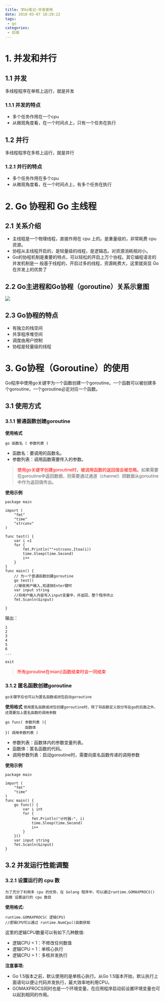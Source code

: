 ```yaml
---
title: 学Go笔记-并发使用
date: 2018-05-07 18:20:22
tags:
 - go
categories:
 - 后端
---
```


# 1. 并发和并行
## 1.1 并发
多线程程序在单核上运行，就是并发
### 1.1.1 并发的特点
- 多个任务作用在一个cpu
- 从微观角度看，在一个时间点上，只有一个任务在执行

## 1.2 并行
多线程程序在多核上运行，就是并行
### 1.2.1 并行的特点
- 多个任务作用在多个cpu
- 从微观角度看，在一个时间点上，有多个任务在执行




# 2. Go 协程和 Go 主线程
## 2.1 关系介绍
- 主线程是一个物理线程，直接作用在 cpu 上的。是重量级的，非常耗费 cpu 资源。
- 协程从主线程开启的，是轻量级的线程，是逻辑态。对资源消耗相对小。
- Go的协程机制是重要的特点，可以轻松的开启上万个协程。其它编程语言的并发机制是一
般基于线程的，开启过多的线程，资源耗费大，这里就突显 Go在并发上的优势了

## 2.2 Go主进程和Go协程（goroutine）关系示意图
![](https://mrliuqh.github.io/directionsImg/go/go%E4%B8%BB%E7%BA%BF%E7%A8%8B%E5%92%8C%E5%8D%8F%E7%A8%8B.png)

## 2.3 Go协程的特点
- 有独立的栈空间
- 共享程序堆空间
- 调度由用户控制
- 协程是轻量级的线程


# 3. Go协程（Goroutine）的使用
Go程序中使用go关键字为一个函数创建一个goroutine。一个函数可以被创建多个goroutine，一个goroutine必定对应一个函数。

## 3.1 使用方式
### 3.1.1 普通函数创建goroutine
<b>使用格式</b>
```
go 函数名 ( 参数列表 )
```
-  函数名：要调用的函数名。
- 参数列表：调用函数需要传入的参数。
><font color=red>使用go关键字创建goroutine时，被调用函数的返回值会被忽略。</font>如果需要在goroutine中返回数据，则需要通过通道（channel）把数据从goroutine中作为返回值传出。

<b>使用示例</b>

```
package main

import (
	"fmt"
	"time"
	"strconv"
)

func test() {
	var i =1
	for {
		fmt.Println(""+strconv.Itoa(i))
		time.Sleep(time.Second)
		i++
	}
}
func main() {
    // 为一个普通函数创建goroutine
	go test()
	//接收用户输入,知道按Enter键时
	var input string
	//将用户输入内容写入input变量中，并返回，整个程序终止
	fmt.Scanln(&input)
	
}
```

输出：
```
1
2
3
4
5
6
...

exit
```
> <font color=red>所有goroutine在mian()函数结束时会一同结束</font>

### 3.1.2 匿名函数创建goroutine
`go关键字后也可以为匿名函数或闭包启动goroutine`

<b>使用格式</b>
`使用匿名函数或闭包创建goroutine时，除了将函数定义部分写在go的后面之外，还需要加上匿名函数的调用参数`

```
go func( 参数列表 ){
         函数体
}( 调用参数列表 )
```
- 参数列表：函数体内的参数变量列表。
- 函数体：匿名函数的代码。
- 调用参数列表：启动goroutine时，需要向匿名函数传递的调用参数

<b>使用示例</b>

```
package main

import (
	"fmt"
	"time"
)
func main() {
	go func() {
		var i int
		for {
			fmt.Println("计时器:", i)
			time.Sleep(time.Second)
			i++
		}
	}()
	var input string
	fmt.Scanln(&input)
}
```

## 3.2 并发运行性能调整
### 3.2.1 设置运行的 cpu 数
`为了充分了利用多 cpu 的优势，在 Golang 程序中，可以通过runtime.GOMAXPROCS() 函数 设置运行的 cpu 数目`

<b>使用格式:</b>
```
runtime.GOMAXPROCS( 逻辑CPU)
//逻辑CPU可以通过 runtime.NumCpu()函数获取
```

这里的逻辑CPU数量可以有如下几种数值:

- 逻辑CPU < 1：不修改任何数值
- 逻辑CPU = 1：单核心执行
- 逻辑CPU > 1：多核并发执行

<b>注意事项:</b>
- Go 1.5版本之前，默认使用的是单核心执行。从Go 1.5版本开始，默认执行上面语句以便让代码并发执行，最大效率地利用CPU。
- GOMAXPROCS同时也是一个环境变量，在应用程序启动前设置环境变量也可以起到相同的作用。